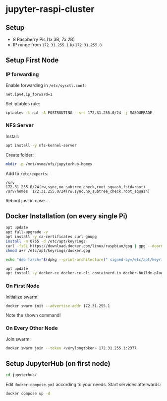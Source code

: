 # jupyter-raspi-cluster

## Setup
- 8 Raspberry Pis (1x 3B, 7x 2B)
- IP range from `172.31.255.1` to `172.31.255.8`


## Setup First Node

### IP forwarding

Enable forwarding in `/etc/sysctl.conf`:

```
net.ipv4.ip_forward=1
```

Set iptables rule:

```bash
iptables -t nat -A POSTROUTING --src 172.31.255.0/24 -j MASQUERADE
```

### NFS Server

Install:

```bash
apt install -y nfs-kernel-server
```

Create folder:

```bash
mkdir -p /mnt/nvme/nfs/jupyterhub-homes
```

Add to `/etc/exports`:

```
/srv        172.31.255.0/24(rw,sync,no_subtree_check,root_squash,fsid=root)
/srv/homes  172.31.255.0/24(rw,sync,no_subtree_check,root_squash)
```

Reboot just in case...


## Docker Installation (on every single Pi)

```bash
apt update
apt full-upgrade -y
apt install -y ca-certificates curl gnupg
install -m 0755 -d /etc/apt/keyrings
curl -fsSL https://download.docker.com/linux/raspbian/gpg | gpg --dearmor -o /etc/apt/keyrings/docker.gpg
chmod a+r /etc/apt/keyrings/docker.gpg
```

```bash
echo "deb [arch="$(dpkg --print-architecture)" signed-by=/etc/apt/keyrings/docker.gpg] https://download.docker.com/linux/raspbian "$(. /etc/os-release && echo "$VERSION_CODENAME")" stable" | tee /etc/apt/sources.list.d/docker.list > /dev/null
```

```bash
apt update
apt install -y docker-ce docker-ce-cli containerd.io docker-buildx-plugin docker-compose-plugin
```

### On First Node

Initialize swarm:

```bash
docker swarm init --advertise-addr 172.31.255.1
```

Note the shown command!

### On Every Other Node

Join swarm:

```bash
docker swarm join --token <verylongtoken> 172.31.255.1:2377
```


## Setup JupyterHub (on first node)

```bash
cd jupyterhub/
```

Edit `docker-compose.yml` according to your needs. Start services afterwards:

```bash
docker compose up -d
```
